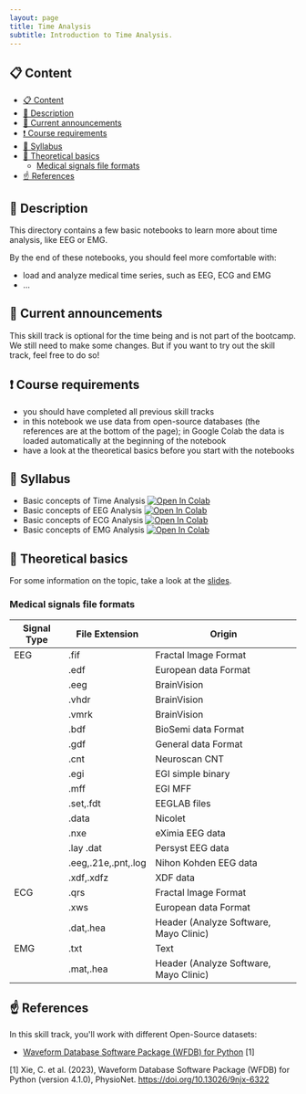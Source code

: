```yaml
---
layout: page
title: Time Analysis
subtitle: Introduction to Time Analysis.
---
```


## 📋 Content
- [📋 Content](#-content)
- [📄 Description](#-description)
- [📣 Current announcements](#-current-announcements)
- [❗ Course requirements](#-course-requirements)
- [📒 Syllabus](#-syllabus)
- [📝 Theoretical basics](#-theoretical-basics)
  - [Medical signals file formats](#medical-signals-file-formats)
- [☝️ References](#️-references)


## 📄 Description
This directory contains a few basic notebooks to learn more about time analysis, like EEG or EMG.

By the end of these notebooks, you should feel more comfortable with:

- load and analyze medical time series, such as EEG, ECG and EMG
- ...


## 📣 Current announcements
This skill track is optional for the time being and is not part of the bootcamp. We still need to make some changes. But if you want to try out the skill track, feel free to do so!


## ❗ Course requirements
- you should have completed all previous skill tracks
- in this notebook we use data from open-source databases (the references are at the bottom of the page); in Google Colab the data is loaded automatically at the beginning of the notebook
- have a look at the theoretical basics before you start with the notebooks


## 📒 Syllabus
- Basic concepts of Time Analysis <a href="https://colab.research.google.com/github/University-Clinic-of-Neuroradiology/python-bootcamp/blob/main/notebooks/TimeAnalysis/01_introduction.ipynb"><img src="https://colab.research.google.com/assets/colab-badge.svg" alt="Open In Colab"/></a>
- Basic concepts of EEG Analysis <a href="https://colab.research.google.com/github/University-Clinic-of-Neuroradiology/python-bootcamp/blob/main/notebooks/TimeAnalysis/02_EEG.ipynb.ipynb"><img src="https://colab.research.google.com/assets/colab-badge.svg" alt="Open In Colab"/></a>
- Basic concepts of ECG Analysis <a href="https://colab.research.google.com/github/University-Clinic-of-Neuroradiology/python-bootcamp/blob/main/notebooks/TimeAnalysis/03_ECG.ipynb"><img src="https://colab.research.google.com/assets/colab-badge.svg" alt="Open In Colab"/></a>
- Basic concepts of EMG Analysis <a href="https://colab.research.google.com/github/University-Clinic-of-Neuroradiology/python-bootcamp/blob/main/notebooks/TimeAnalysis/04_EMG.ipynb"><img src="https://colab.research.google.com/assets/colab-badge.svg" alt="Open In Colab"/></a>


## 📝 Theoretical basics
For some information on the topic, take a look at the [slides](https://raw.githack.com/University-Clinic-of-Neuroradiology/python-bootcamp/main/notebooks/TimeAnalysis/slides/TimeAnalysis.slides.html#/).

### Medical signals file formats
| Signal Type | File Extension       | Origin                                         |
|-------------|----------------------|------------------------------------------------|
| EEG         | .fif                 | Fractal Image Format                           |  
|             | .edf                 | European data Format                           |
|             | .eeg                 | BrainVision                                    |
|             | .vhdr                | BrainVision                                    |
|             | .vmrk                | BrainVision                                    |      
|             | .bdf                 | BioSemi data Format                            |
|             | .gdf                 | General data Format                            |
|             | .cnt                 | Neuroscan CNT                                  |
|             | .egi                 | EGI simple binary                              |
|             | .mff                 | EGI MFF                                        |
|             | .set,.fdt            | EEGLAB files                                   |
|             | .data                | Nicolet                                        |
|             | .nxe                 | eXimia EEG data                                |
|             | .lay .dat            | Persyst EEG data                               |
|             | .eeg,.21e,.pnt,.log  | Nihon Kohden EEG data                          |
|             | .xdf,.xdfz           | XDF data                                       |
| ECG         | .qrs                 | Fractal Image Format                           |  
|             | .xws                 | European data Format                           |
|             | .dat,.hea            | Header (Analyze Software, Mayo Clinic)         |
| EMG         | .txt                 | Text                                           |  
|             | .mat,.hea            | Header (Analyze Software, Mayo Clinic)         |


## ☝️ References
In this skill track, you'll work with different Open-Source datasets:
- [Waveform Database Software Package (WFDB) for Python](https://physionet.org/content/wfdb-python/4.1.0/) [1]

<a id="1">[1]</a>
Xie, C. et al. (2023),
Waveform Database Software Package (WFDB) for Python (version 4.1.0),
PhysioNet. https://doi.org/10.13026/9njx-6322